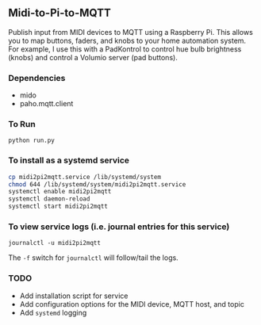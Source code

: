 ## Midi-to-Pi-to-MQTT

Publish input from MIDI devices to MQTT using a Raspberry Pi. This allows you to map buttons, faders, and knobs to your home automation system. For example, I use this with a PadKontrol to control hue bulb brightness (knobs) and control a Volumio server (pad buttons).

### Dependencies
* mido
* paho.mqtt.client

### To Run

`python run.py`

### To install as a systemd service

```bash
cp midi2pi2mqtt.service /lib/systemd/system
chmod 644 /lib/systemd/system/midi2pi2mqtt.service
systemctl enable midi2pi2mqtt
systemctl daemon-reload
systemctl start midi2pi2mqtt
```

### To view service logs (i.e. journal entries for this service)

`journalctl -u midi2pi2mqtt`

The `-f` switch for `journalctl` will follow/tail the logs.

### TODO

* Add installation script for service
* Add configuration options for the MIDI device,  MQTT host, and topic
* Add `systemd` logging
